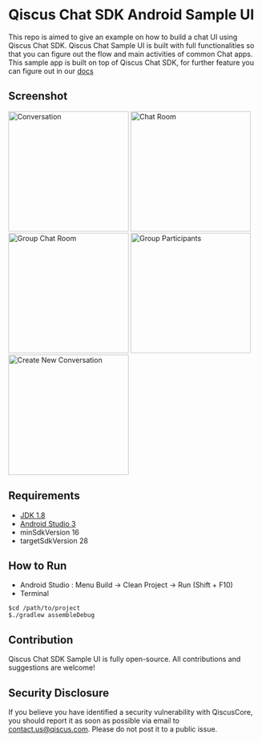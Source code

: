 # Qiscus Chat SDK Android Sample UI

This repo is aimed to give an example on how to build a chat UI using Qiscus Chat SDK. Qiscus Chat Sample UI is built with full functionalities so that you can figure out the flow and main activities of common Chat apps. This sample app is built on top of Qiscus Chat SDK, for further feature you can figure out in our [docs](https://documentation.qiscus.com/chat-sdk-android/introduction)

## Screenshot

<img src="https://user-images.githubusercontent.com/56247115/78869105-36a51080-7a6e-11ea-848e-ef3d84ec9725.png" alt="Conversation" width="240"/>

<img src="https://user-images.githubusercontent.com/56247115/78869098-3278f300-7a6e-11ea-9953-8080d0b7d6bb.png" alt="Chat Room" width="240"/>

<img src="https://user-images.githubusercontent.com/56247115/78872512-981bae00-7a73-11ea-906e-00ab0f05eeda.png" alt="Group Chat Room" width="240"/>

<img src="https://user-images.githubusercontent.com/56247115/78869121-3e64b500-7a6e-11ea-866f-5ed470ad3149.png" alt="Group Participants" width="240"/>

<img src="https://user-images.githubusercontent.com/56247115/78869131-41f83c00-7a6e-11ea-8543-951890cfef91.png" alt="Create New Conversation" width="240"/>

## Requirements

 - [JDK 1.8](http://www.oracle.com/technetwork/java/javase/downloads/jdk8-downloads-2133151.html?printOnly=1)
 - [Android Studio 3](https://developer.android.com/studio/index.html)
 - minSdkVersion 16
 - targetSdkVersion 28

## How to Run
 - Android Studio  : Menu Build -> Clean Project -> Run (Shift + F10)
 - Terminal
 
 ```
 $cd /path/to/project
 $./gradlew assembleDebug
 ```

## Contribution
Qiscus Chat SDK Sample UI is fully open-source. All contributions and suggestions are welcome!

## Security Disclosure

If you believe you have identified a security vulnerability with QiscusCore, you should report it as soon as possible via email to contact.us@qiscus.com. Please do not post it to a public issue.
